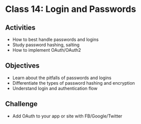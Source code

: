 
# Class 14: Login and Passwords

## Activities
  - How to best handle passwords and logins
  - Study password hashing, salting
  - How to implement OAuth/OAuth2

## Objectives
  - Learn about the pitfalls of passwords and logins
  - Differentiate the types of password hashing and encryption
  - Understand login and authentication flow

## Challenge
  - Add OAuth to your app or site with FB/Google/Twitter
